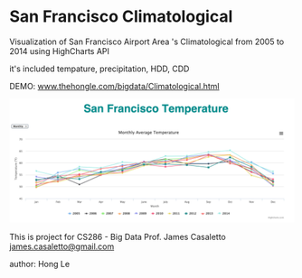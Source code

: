 San Francisco Climatological
============================
Visualization of San Francisco Airport Area 's Climatological from 2005 to 2014 using HighCharts API

it's included tempature, precipitation, HDD, CDD

DEMO: www.thehongle.com/bigdata/Climatological.html

![ScreenShot](https://raw.githubusercontent.com/hongnhung1636/San-Francisco-Temperature-Visualization/master/img/screenshot.png)



This is project for CS286 - Big Data
Prof. James Casaletto
james.casaletto@gmail.com

author: Hong Le 
